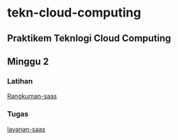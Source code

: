 # tekn-cloud-computing
## Praktikem Teknlogi Cloud Computing
## Minggu 2

### Latihan
[Rangkuman-saas](https://github.com/Nurimamasbait/tekn-cloud-computing/blob/7d1971938a75c29e1276507bd2d890d020416cc1/minggu-02/rangkuman-saas.md)

### Tugas
[layanan-saas](https://github.com/Nurimamasbait/tekn-cloud-computing/blob/0991c00068e93e45f2eae0dbeb712d5fce81c531/minggu-02/layanan-saas.md)

